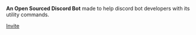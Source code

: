**An Open Sourced Discord Bot** made to help discord bot developers with its utility commands.


[Invite](https://discord.com/oauth2/authorize?client_id=1242474432119836683&permissions=0&scope=bot+applications.commands)